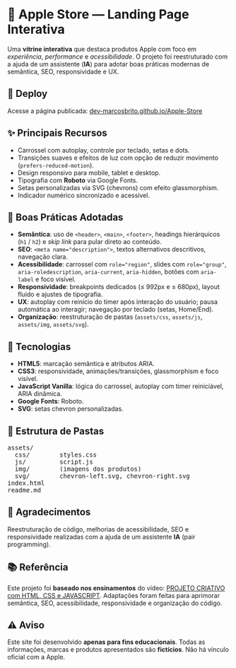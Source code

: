 <h1>🍏 Apple Store — Landing Page Interativa</h1>

<p>
  Uma <strong>vitrine interativa</strong> que destaca produtos Apple com foco em
  <em>experiência</em>, <em>performance</em> e <em>acessibilidade</em>. O projeto foi
  reestruturado com a ajuda de um assistente (<strong>IA</strong>) para adotar boas práticas modernas de semântica, SEO, responsividade e UX.
</p>

<h2>🔗 Deploy</h2>
<p>
  Acesse a página publicada: 
  <a href="https://dev-marcosbrito.github.io/Apple-Store/" target="_blank" rel="noopener noreferrer">dev-marcosbrito.github.io/Apple-Store</a>
</p>

<h2>✨ Principais Recursos</h2>
<ul>
  <li>Carrossel com autoplay, controle por teclado, setas e dots.</li>
  <li>Transições suaves e efeitos de luz com opção de reduzir movimento (<code>prefers-reduced-motion</code>).</li>
  <li>Design responsivo para mobile, tablet e desktop.</li>
  <li>Tipografia com <strong>Roboto</strong> via Google Fonts.</li>
  <li>Setas personalizadas via SVG (chevrons) com efeito glassmorphism.</li>
  <li>Indicador numérico sincronizado e acessível.</li>
</ul>

<h2>🧭 Boas Práticas Adotadas</h2>
<ul>
  <li><strong>Semântica</strong>: uso de <code>&lt;header&gt;</code>, <code>&lt;main&gt;</code>, <code>&lt;footer&gt;</code>, headings hierárquicos (<code>h1</code> / <code>h2</code>) e <em>skip link</em> para pular direto ao conteúdo.</li>
  <li><strong>SEO</strong>: <code>&lt;meta name="description"&gt;</code>, textos alternativos descritivos, navegação clara.</li>
  <li><strong>Acessibilidade</strong>: carrossel com <code>role="region"</code>, slides com <code>role="group"</code>, <code>aria-roledescription</code>, <code>aria-current</code>, <code>aria-hidden</code>, botões com <code>aria-label</code> e foco visível.</li>
  <li><strong>Responsividade</strong>: breakpoints dedicados (≤ 992px e ≤ 680px), layout fluido e ajustes de tipografia.</li>
  <li><strong>UX</strong>: autoplay com reinício do timer após interação do usuário; pausa automática ao interagir; navegação por teclado (setas, Home/End).</li>
  <li><strong>Organização</strong>: reestruturação de pastas (<code>assets/css</code>, <code>assets/js</code>, <code>assets/img</code>, <code>assets/svg</code>).</li>
</ul>

<h2>🧩 Tecnologias</h2>
<ul>
  <li><strong>HTML5</strong>: marcação semântica e atributos ARIA.</li>
  <li><strong>CSS3</strong>: responsividade, animações/transições, glassmorphism e foco visível.</li>
  <li><strong>JavaScript Vanilla</strong>: lógica do carrossel, autoplay com timer reiniciável, ARIA dinâmica.</li>
  <li><strong>Google Fonts</strong>: Roboto.</li>
  <li><strong>SVG</strong>: setas chevron personalizadas.</li>
</ul>

<h2>📁 Estrutura de Pastas</h2>
<pre>
assets/
  css/        styles.css
  js/         script.js
  img/        (imagens dos produtos)
  svg/        chevron-left.svg, chevron-right.svg
index.html
readme.md
</pre>

<h2>🤝 Agradecimentos</h2>
<p>
  Reestruturação de código, melhorias de acessibilidade, SEO e responsividade realizadas com a ajuda de um assistente <strong>IA</strong> (pair programming).
</p>

<h2>📚 Referência</h2>
<p>
  Este projeto foi <strong>baseado nos ensinamentos</strong> do vídeo:
  <a href="https://youtu.be/o_yiPCiwzUs?si=5hAv0MJd1AqGTziA" target="_blank" rel="noopener noreferrer">PROJETO CRIATIVO com HTML, CSS e JAVASCRIPT</a>.
  Adaptações foram feitas para aprimorar semântica, SEO, acessibilidade, responsividade e organização do código.
 </p>

<h2>⚠️ Aviso</h2>
<p>
  Este site foi desenvolvido <strong>apenas para fins educacionais</strong>. Todas as informações, marcas e produtos apresentados são <strong>fictícios</strong>.
  Não há vínculo oficial com a Apple.
</p>